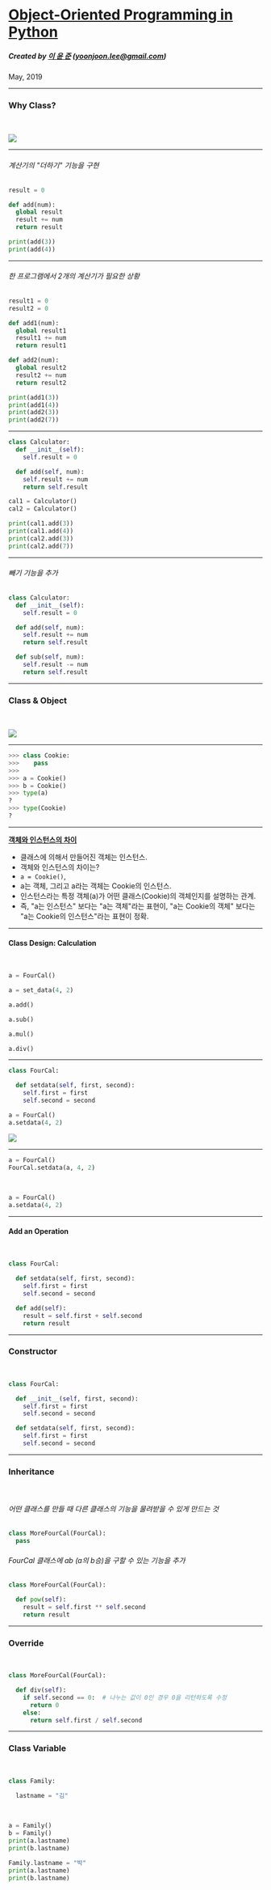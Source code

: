 [Object-Oriented Programming in Python](https://github.com/YoonJoon/ProgramminginPython/blob/master/Part1/python_oo.ipynb)
=============

##### Created by [이 윤 준](https://www.facebook.com/yoonjoon.lee) (yoonjoon.lee@gmail.com)

May, 2019

---

### Why Class?

<br>

![](../../Pics/calc.png)

---

###### 계산기의 "더하기" 기능을 구현

```python
result = 0

def add(num):
  global result
  result += num
  return result

print(add(3))
print(add(4))
```

---

###### 한 프로그램에서 2개의 계산기가 필요한 상황

```python
result1 = 0
result2 = 0

def add1(num):
  global result1
  result1 += num
  return result1

def add2(num):
  global result2
  result2 += num
  return result2

print(add1(3))
print(add1(4))
print(add2(3))
print(add2(7))
```

---

```python
class Calculator:
  def __init__(self):
    self.result = 0

  def add(self, num):
    self.result += num
    return self.result

cal1 = Calculator()
cal2 = Calculator()

print(cal1.add(3))
print(cal1.add(4))
print(cal2.add(3))
print(cal2.add(7))
```

---

###### 빼기 기능을 추가

```python
class Calculator:
  def __init__(self):
    self.result = 0

  def add(self, num):
    self.result += num
    return self.result

  def sub(self, num):
    self.result -= num
    return self.result
```

---

### Class & Object

<br>

![](Pics/c1.png)

---

```python 
>>> class Cookie:
>>>    pass
>>>    
>>> a = Cookie()
>>> b = Cookie()
>>> type(a)
?
>>> type(Cookie)
?
```

---

<u><b>객체와 인스턴스의 차이</b></u>

- 클래스에 의해서 만들어진 객체는 인스턴스. 
- 객체와 인스턴스의 차이는? 
- <code>a = Cookie()</code>, 
- a는 객체, 그리고 a라는 객체는 Cookie의 인스턴스. 
- 인스턴스라는 특정 객체(a)가 어떤 클래스(Cookie)의 객체인지를 설명하는  관계. 
- 즉, "a는 인스턴스" 보다는 "a는 객체"라는 표현이, "a는 Cookie의 객체" 보다는 "a는 Cookie의 인스턴스"라는 표현이 정확.

---

#### Class Design: Calculation

<br>

```python
a = FourCal()
```

```python
a = set_data(4, 2)
```

```python 
a.add()
```

```python
a.sub()
```

```python 
a.mul()
```

```python 
a.div()
```

---

```python
class FourCal:

  def setdata(self, first, second):
    self.first = first
    self.second = second
```

```python
a = FourCal()
a.setdata(4, 2)
```

![](Pics/argument.png)

---

```python
a = FourCal()
FourCal.setdata(a, 4, 2)
```

<br>

```python
a = FourCal()
a.setdata(4, 2)
```

---

#### Add an Operation

<br>

```python
class FourCal:

  def setdata(self, first, second):
    self.first = first
    self.second = second

  def add(self):
    result = self.first + self.second
    return result
```

---

### Constructor

<br>

```python
class FourCal:

  def __init__(self, first, second):
    self.first = first
    self.second = second

  def setdata(self, first, second):
    self.first = first
    self.second = second
```

---

### Inheritance

<br>

###### 어떤 클래스를 만들 때 다른 클래스의 기능을 물려받을 수 있게 만드는 것

```python
class MoreFourCal(FourCal):
  pass
```

###### FourCal 클래스에 ab (a의 b승)을 구할 수 있는 기능을 추가

```python
class MoreFourCal(FourCal):

  def pow(self):
    result = self.first ** self.second
    return result
```

---

### Override

<br>

```python
class MoreFourCal(FourCal):

  def div(self):
    if self.second == 0:  # 나누는 값이 0인 경우 0을 리턴하도록 수정
      return 0
    else:
      return self.first / self.second
```

---

### Class Variable

<br>

```python
class Family:

  lastname = "김"
```

<br>

```python
a = Family()
b = Family()
print(a.lastname)
print(b.lastname)
```

```python
Family.lastname = "박"
print(a.lastname)
print(b.lastname)
```






